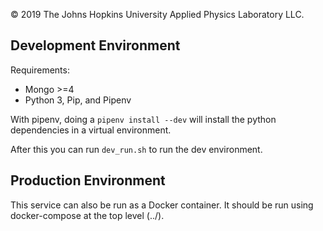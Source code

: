 &copy; 2019 The Johns Hopkins University Applied Physics Laboratory LLC.

## Development Environment

Requirements:
  * Mongo >=4
  * Python 3, Pip, and Pipenv

With pipenv, doing a `pipenv install --dev` will install the python
dependencies in a virtual environment.

After this you can run `dev_run.sh` to run the dev environment.

## Production Environment

This service can also be run as a Docker container.
It should be run using docker-compose at the top level (../).
